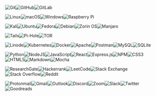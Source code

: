![Git](https://img.shields.io/badge/git-%23F05033.svg?style=for-the-badge&logo=git&logoColor=white)![GitHub](https://img.shields.io/badge/github-%23121011.svg?style=for-the-badge&logo=github&logoColor=white)![GitLab](https://img.shields.io/badge/gitlab-%23181717.svg?style=for-the-badge&logo=gitlab&logoColor=white)

![Linux](https://img.shields.io/badge/Linux-FCC624?style=for-the-badge&logo=linux&logoColor=black)![macOS](https://img.shields.io/badge/mac%20os-000000?style=for-the-badge&logo=macos&logoColor=F0F0F0)![Windows](https://img.shields.io/badge/Windows-0078D6?style=for-the-badge&logo=windows&logoColor=white)![Raspberry Pi](https://img.shields.io/badge/-RaspberryPi-C51A4A?style=for-the-badge&logo=Raspberry-Pi)

![Kali](https://img.shields.io/badge/Kali-268BEE?style=for-the-badge&logo=kalilinux&logoColor=white)![Ubuntu](https://img.shields.io/badge/Ubuntu-E95420?style=for-the-badge&logo=ubuntu&logoColor=white)![Fedora](https://img.shields.io/badge/Fedora-294172?style=for-the-badge&logo=fedora&logoColor=white)![Debian](https://img.shields.io/badge/Debian-D70A53?style=for-the-badge&logo=debian&logoColor=white)![Zorin OS](https://img.shields.io/badge/-Zorin%20OS-%2310AAEB?style=for-the-badge&logo=zorin&logoColor=white)![Manjaro](https://img.shields.io/badge/Manjaro-35BF5C?style=for-the-badge&logo=Manjaro&logoColor=white)


![Tails](https://img.shields.io/badge/Tails%20-56347C?&style=for-the-badge&logo=tails&logoColor=white)![Pi-Hole](https://img.shields.io/badge/pihole-%2396060C.svg?style=for-the-badge&logo=pi-hole&logoColor=white)![TOR](https://img.shields.io/badge/tor-%237E4798.svg?style=for-the-badge&logo=tor-project&logoColor=white)

![Linode](https://img.shields.io/badge/linode-00A95C?style=for-the-badge&logo=linode&logoColor=white)![Kubernetes](https://img.shields.io/badge/kubernetes-%23326ce5.svg?style=for-the-badge&logo=kubernetes&logoColor=white)![Docker](https://img.shields.io/badge/docker-%230db7ed.svg?style=for-the-badge&logo=docker&logoColor=white)![Apache](https://img.shields.io/badge/apache-%23D42029.svg?style=for-the-badge&logo=apache&logoColor=white)![Postman](https://img.shields.io/badge/Postman-FF6C37?style=for-the-badge&logo=postman&logoColor=white)![MySQL](https://img.shields.io/badge/mysql-%2300f.svg?style=for-the-badge&logo=mysql&logoColor=white)![SQLite](https://img.shields.io/badge/sqlite-%2307405e.svg?style=for-the-badge&logo=sqlite&logoColor=white)

![Python](https://img.shields.io/badge/python-3670A0?style=for-the-badge&logo=python&logoColor=ffdd54)![NodeJS](https://img.shields.io/badge/node.js-6DA55F?style=for-the-badge&logo=node.js&logoColor=white)![JavaScript](https://img.shields.io/badge/javascript-%23323330.svg?style=for-the-badge&logo=javascript&logoColor=%23F7DF1E)![React](https://img.shields.io/badge/react-%2320232a.svg?style=for-the-badge&logo=react&logoColor=%2361DAFB)![Express.js](https://img.shields.io/badge/express.js-%23404d59.svg?style=for-the-badge&logo=express&logoColor=%2361DAFB)![NPM](https://img.shields.io/badge/NPM-%23CB3837.svg?style=for-the-badge&logo=npm&logoColor=white)![CSS3](https://img.shields.io/badge/css3-%231572B6.svg?style=for-the-badge&logo=css3&logoColor=white)![HTML5](https://img.shields.io/badge/html5-%23E34F26.svg?style=for-the-badge&logo=html5&logoColor=white)![Markdown](https://img.shields.io/badge/markdown-%23000000.svg?style=for-the-badge&logo=markdown&logoColor=white)![Mocha](https://img.shields.io/badge/-mocha-%238D6748?style=for-the-badge&logo=mocha&logoColor=white)

![ResearchGate](https://img.shields.io/badge/ResearchGate-00CCBB?style=for-the-badge&logo=ResearchGate&logoColor=white)![Hackerrank](https://img.shields.io/badge/-Hackerrank-2EC866?style=for-the-badge&logo=HackerRank&logoColor=white)![LeetCode](https://img.shields.io/badge/LeetCode-000000?style=for-the-badge&logo=LeetCode&logoColor=#d16c06)![Stack Exchange](https://img.shields.io/badge/StackExchange-%23ffffff.svg?style=for-the-badge&logo=StackExchange&logoColor=white)![Stack Overflow](https://img.shields.io/badge/-Stackoverflow-FE7A16?style=for-the-badge&logo=stack-overflow&logoColor=white)![Reddit](https://img.shields.io/badge/Reddit-FF4500?style=for-the-badge&logo=reddit&logoColor=white)


![Protonmail](https://img.shields.io/badge/ProtonMail-8B89CC?style=for-the-badge&logo=protonmail&logoColor=white)![Gmail](https://img.shields.io/badge/Gmail-D14836?style=for-the-badge&logo=gmail&logoColor=white)![Outlook](https://img.shields.io/badge/Microsoft_Outlook-0078D4?style=for-the-badge&logo=microsoft-outlook&logoColor=white)![Discord](https://img.shields.io/badge/Discord-%235865F2.svg?style=for-the-badge&logo=discord&logoColor=white)![Zoom](https://img.shields.io/badge/Zoom-2D8CFF?style=for-the-badge&logo=zoom&logoColor=white)![Slack](https://img.shields.io/badge/Slack-4A154B?style=for-the-badge&logo=slack&logoColor=white)![Twitter](https://img.shields.io/badge/Twitter-%231DA1F2.svg?style=for-the-badge&logo=Twitter&logoColor=white)![Goodreads](https://img.shields.io/badge/Goodreads-F3F1EA?style=for-the-badge&logo=goodreads&logoColor=372213)
